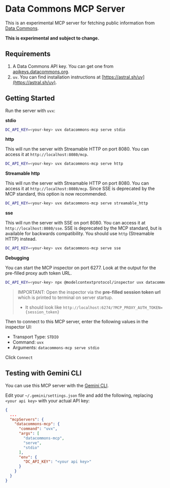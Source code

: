 # Data Commons MCP Server

This is an experimental MCP server for fetching public information from [Data Commons](https://datacommons.org/).

**This is experimental and subject to change.**

## Requirements

1.  A Data Commons API key. You can get one from [apikeys.datacommons.org](https://apikeys.datacommons.org/).
2.  `uv`. You can find installation instructions at [https://astral.sh/uv](https://astral.sh/uv).

## Getting Started

Run the server with `uvx`:

**stdio**

```bash
DC_API_KEY=<your-key> uvx datacommons-mcp serve stdio
```

**http**

This will run the server with Streamable HTTP on port 8080. You can access it at `http://localhost:8080/mcp`.

```bash
DC_API_KEY=<your-key> uvx datacommons-mcp serve http
```
**Streamable http**

This will run the server with Streamable HTTP on port 8080. You can access it at `http://localhost:8080/mcp`.
Since SSE is deprecated by the MCP standard, this option is now recommended.

```bash
DC_API_KEY=<your-key> uvx datacommons-mcp serve streamable_http
```

**sse**

This will run the server with SSE on port 8080. You can access it at `http://localhost:8080/sse`.
SSE is deprecated by the MCP standard, but is available for backwards compatibility.
You should use `http` (Streamable HTTP) instead. 

```bash
DC_API_KEY=<your-key> uvx datacommons-mcp serve sse
```

**Debugging**

You can start the MCP inspector on port 6277. Look at the output for the pre-filled proxy auth token URL.

```bash
DC_API_KEY=<your-key> npx @modelcontextprotocol/inspector uvx datacommons-mcp serve stdio
```

> IMPORTANT: Open the inspector via the **pre-filled session token url** which is printed to terminal on server startup.
> * It should look like `http://localhost:6274/?MCP_PROXY_AUTH_TOKEN={session_token}`

Then to connect to this MCP server, enter the following values in the inspector UI:

- Transport Type: `STDIO`
- Command: `uvx`
- Arguments: `datacommons-mcp serve stdio`

Click `Connect`

## Testing with Gemini CLI

You can use this MCP server with the [Gemini CLI](https://github.com/google-gemini/gemini-cli).

Edit your `~/.gemini/settings.json` file and add the following, replacing `<your api key>` with your actual API key:

```json
{
  ...
  "mcpServers": {
    "datacommons-mcp": {
      "command": "uvx",
      "args": [
        "datacommons-mcp",
        "serve",
        "stdio"
      ],
      "env": {
        "DC_API_KEY": "<your api key>"
      }
    }
  }
}
```
